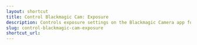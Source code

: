 ```yaml
---
layout: shortcut
title: Control Blackmagic Cam: Exposure
description: Controls exposure settings on the Blackmagic Camera app for iOS
slug: control-blackmagic-cam-exposure
shortcut_url: 
---
```

